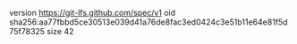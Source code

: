 version https://git-lfs.github.com/spec/v1
oid sha256:aa77fbbd5ce30513e039d41a76de8fac3ed0424c3e51b11e64e81f5d75f78325
size 42
